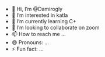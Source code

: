 - 👋 Hi, I’m @Damirogly
- 👀 I’m interested in katla
- 🌱 I’m currently learning C+
- 💞️ I’m looking to collaborate on zoom
- 📫 How to reach me ...
- 😄 Pronouns: ...
- ⚡ Fun fact: ...

<!---
Damirogly/Damirogly is a ✨ special ✨ repository because its `README.md` (this file) appears on your GitHub profile.
You can click the Preview link to take a look at your changes.
--->
